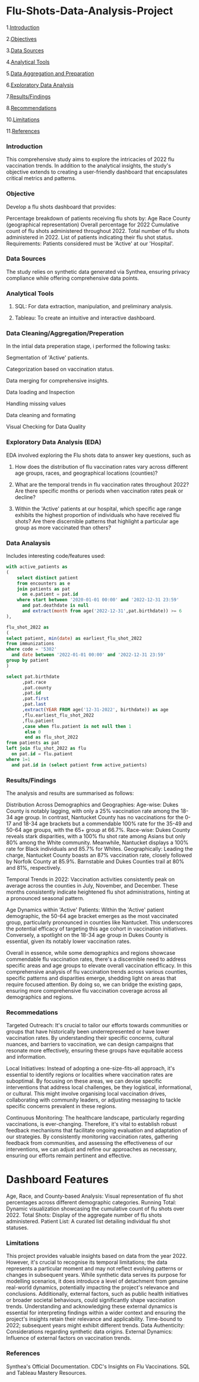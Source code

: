 # Flu-Shots-Data-Analysis-Project

1.[Introduction](Introduction)

2.[Objectives](Objective)

3.[Data Sources](Data-Sources)

4.[Analytical Tools](Analytical-Tools)

5.[Data Aggregation and Preparation](Data-Aggregation-and-Preparation)

6.[Exploratory Data Analysis](Exploratory-Data-Analysis)

7.[Results/Findings](Results/Findings)

8.[Recommendations](Recommendations)

10.[Limitations](Limitations)

11.[References](References)

### Introduction
This comprehensive study aims to explore the intricacies of 2022 flu vaccination trends. In addition to the analytical insights, the study's objective extends to creating a user-friendly dashboard that encapsulates critical metrics and patterns.

### Objective
Develop a flu shots dashboard that provides:

Percentage breakdown of patients receiving flu shots by:
Age
Race
County (geographical representation)
Overall percentage for 2022
Cumulative count of flu shots administered throughout 2022.
Total number of flu shots administered in 2022.
List of patients indicating their flu shot status.
Requirements:
Patients considered must be 'Active' at our 'Hospital'.

### Data Sources
The study relies on synthetic data generated via Synthea, ensuring privacy compliance while offering comprehensive data points.

### Analytical Tools
1. SQL: For data extraction, manipulation, and preliminary analysis.

2. Tableau: To create an intuitive and interactive dashboard.


### Data Cleaning/Aggregation/Preperation
In the intial data preperation stage, i performed the following tasks:

Segmentation of 'Active' patients.

Categorization based on vaccination status.

Data merging for comprehensive insights.

Data loading and Inspection

Handling missing values

Data cleaning and formating

Visual Checking for Data Quality

### Exploratory Data Analysis (EDA)
EDA involved exploring the Flu shots data to answer key questions, such as

1.	How does the distribution of flu vaccination rates vary across different age groups, races, and geographical locations (counties)?
   
2. What are the temporal trends in flu vaccination rates throughout 2022? Are there specific months or periods when vaccination rates peak or decline?
   
3.	Within the 'Active' patients at our hospital, which specific age range exhibits the highest proportion of individuals who have received flu shots? Are there discernible patterns that highlight a particular age group as more vaccinated than others?

### Data Analaysis
Includes interesting code/features used:
```sql
with active_patients as
(
	select distinct patient
	from encounters as e
	join patients as pat
	  on e.patient = pat.id
	where start between '2020-01-01 00:00' and '2022-12-31 23:59'
	  and pat.deathdate is null
	  and extract(month from age('2022-12-31',pat.birthdate)) >= 6
),

flu_shot_2022 as
(
select patient, min(date) as earliest_flu_shot_2022 
from immunizations
where code = '5302'
  and date between '2022-01-01 00:00' and '2022-12-31 23:59'
group by patient
)

select pat.birthdate
      ,pat.race
	  ,pat.county
	  ,pat.id
	  ,pat.first
	  ,pat.last
	  ,extract(YEAR FROM age('12-31-2022', birthdate)) as age
	  ,flu.earliest_flu_shot_2022
	  ,flu.patient
	  ,case when flu.patient is not null then 1 
	   else 0
	   end as flu_shot_2022
from patients as pat
left join flu_shot_2022 as flu
  on pat.id = flu.patient
where 1=1
  and pat.id in (select patient from active_patients)
```
### Results/Findings
The analysis and results are summarised as follows:

Distribution Across Demographics and Geographies:
Age-wise: Dukes County is notably lagging, with only a 25% vaccination rate among the 18-34 age group. In contrast, Nantucket County has no vaccinations for the 0-17 and 18-34 age brackets but a commendable 100% rate for the 35-49 and 50-64 age groups, with the 65+ group at 66.7%.
Race-wise: Dukes County reveals stark disparities, with a 100% flu shot rate among Asians but only 80% among the White community. Meanwhile, Nantucket displays a 100% rate for Black individuals and 85.7% for Whites.
Geographically: Leading the charge, Nantucket County boasts an 87% vaccination rate, closely followed by Norfolk County at 85.9%. Barnstable and Dukes Counties trail at 80% and 81%, respectively.

Temporal Trends in 2022:
Vaccination activities consistently peak on average across the counties in July, November, and December. These months consistently indicate heightened flu shot administrations, hinting at a pronounced seasonal pattern.

Age Dynamics within 'Active' Patients:
Within the 'Active' patient demographic, the 50-64 age bracket emerges as the most vaccinated group, particularly pronounced in counties like Nantucket. This underscores the potential efficacy of targeting this age cohort in vaccination initiatives. Conversely, a spotlight on the 18-34 age group in Dukes County is essential, given its notably lower vaccination rates.

Overall in essence, while some demographics and regions showcase commendable flu vaccination rates, there's a discernible need to address specific areas and age groups to elevate overall vaccination efficacy.
In this comprehensive analysis of flu vaccination trends across various counties, specific patterns and disparities emerge, shedding light on areas that require focused attention. By doing so, we can bridge the existing gaps, ensuring more comprehensive flu vaccination coverage across all demographics and regions.

### Recommedations 
Targeted Outreach: It's crucial to tailor our efforts towards communities or groups that have historically been underrepresented or have lower vaccination rates. By understanding their specific concerns, cultural nuances, and barriers to vaccination, we can design campaigns that resonate more effectively, ensuring these groups have equitable access and information.

Local Initiatives: Instead of adopting a one-size-fits-all approach, it's essential to identify regions or localities where vaccination rates are suboptimal. By focusing on these areas, we can devise specific interventions that address local challenges, be they logistical, informational, or cultural. This might involve organising local vaccination drives, collaborating with community leaders, or adjusting messaging to tackle specific concerns prevalent in these regions.

Continuous Monitoring: The healthcare landscape, particularly regarding vaccinations, is ever-changing. Therefore, it's vital to establish robust feedback mechanisms that facilitate ongoing evaluation and adaptation of our strategies. By consistently monitoring vaccination rates, gathering feedback from communities, and assessing the effectiveness of our interventions, we can adjust and refine our approaches as necessary, ensuring our efforts remain pertinent and effective.

# Dashboard Features
Age, Race, and County-based Analysis: Visual representation of flu shot percentages across different demographic categories.
Running Total: Dynamic visualization showcasing the cumulative count of flu shots over 2022.
Total Shots: Display of the aggregate number of flu shots administered.
Patient List: A curated list detailing individual flu shot statuses.

### Limitations
This project provides valuable insights based on data from the year 2022. However, it's crucial to recognise its temporal limitations; the data represents a particular moment and may not reflect evolving patterns or changes in subsequent years. While synthetic data serves its purpose for modelling scenarios, it does introduce a level of detachment from genuine real-world dynamics, potentially impacting the project's relevance and conclusions. Additionally, external factors, such as public health initiatives or broader societal behaviours, could significantly shape vaccination trends. Understanding and acknowledging these external dynamics is essential for interpreting findings within a wider context and ensuring the project's insights retain their relevance and applicability.
Time-bound to 2022; subsequent years might exhibit different trends.
Data Authenticity: Considerations regarding synthetic data origins.
External Dynamics: Influence of external factors on vaccination trends.

### References
Synthea's Official Documentation.
CDC's Insights on Flu Vaccinations.
SQL and Tableau Mastery Resources.
